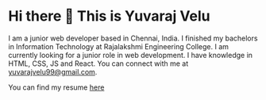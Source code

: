 
# Hi there 👋 This is Yuvaraj Velu

I am a junior web developer based in Chennai, India. I finished my bachelors in Information Technology at Rajalakshmi Engineering College. I am currently looking for a junior role in web development. I have knowledge in HTML, CSS, JS and React. You can connect with me at [yuvarajvelu99@gmail.com](mailto:yuvarajvelu99@gmail.com). 

You can find my resume [here](https://drive.google.com/file/d/1Oi8XmoLarVcE6kDRaEXCmd0nDnheH5WK/view?usp=sharing)

